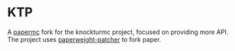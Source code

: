 # KTP

A [papermc](https://github.com/PaperMC/Paper) fork for the knockturmc project, focused on providing more API.
The project uses [paperweight-patcher](https://github.com/PaperMC/paperweight) to fork paper.
